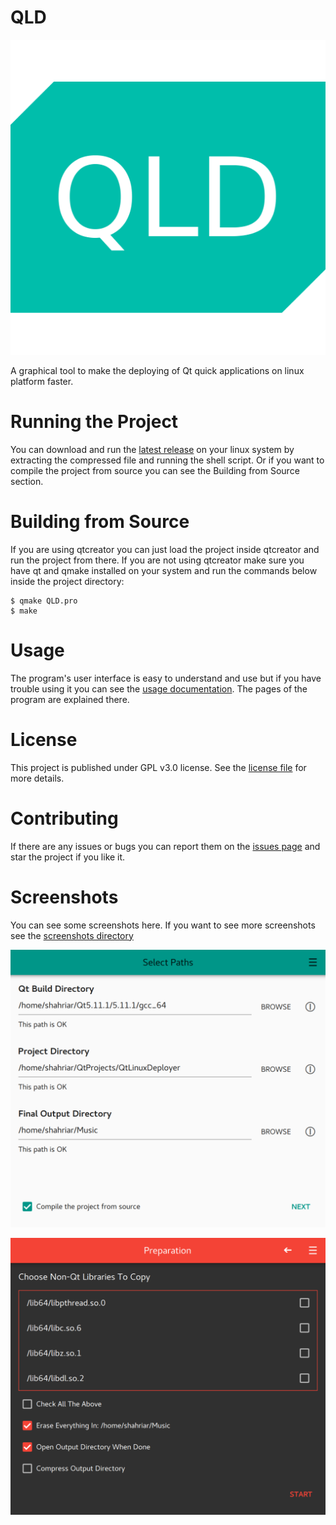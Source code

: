 # QLD
![Icon](Images/icon.png)

A graphical tool to make the deploying of Qt quick applications on linux platform faster.

# Running the Project
You can download and run the [latest release](https://github.com/ShahriarSS/QLD/releases) on your linux system by extracting the compressed file and running the shell script. Or if you want to compile the project from source you can see the Building from Source section.

# Building from Source
If you are using qtcreator you can just load the project inside qtcreator and run the project from there. If you are not using qtcreator make sure you have qt and qmake installed on your system and run the commands below inside the project directory:

``` shell
$ qmake QLD.pro
$ make
```

# Usage
The program's user interface is easy to understand and use but if you have trouble using it you can see the [usage documentation](../../wiki). The pages of the program are explained there.

# License
This project is published under GPL v3.0 license. See the [license file](LICENSE) for more details.

# Contributing
If there are any issues or bugs you can report them on the [issues page](https://github.com/ShahriarSS/QLD/issues) and star the project if you like it.

# Screenshots
You can see some screenshots here. If you want to see more screenshots see the [screenshots directory](https://github.com/ShahriarSS/QLD/tree/master/Screenshots)

![screenshot1](Screenshots/screenshot1.png)

![screenshot2](Screenshots/screenshot7.png)
